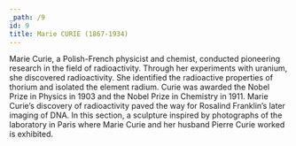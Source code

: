 ```yaml
---
_path: /9
id: 9
title: Marie CURIE (1867-1934)
---
```


Marie Curie, a Polish-French physicist and chemist, conducted pioneering research in the field of radioactivity. Through her experiments with uranium, she discovered radioactivity. She identified the radioactive properties of thorium and isolated the element radium. Curie was awarded the Nobel Prize in Physics in 1903 and the Nobel Prize in Chemistry in 1911. Marie Curie’s discovery of radioactivity paved the way for Rosalind Franklin’s later imaging of DNA. In this section, a sculpture inspired by photographs of the laboratory in Paris where Marie Curie and her husband Pierre Curie worked is exhibited.